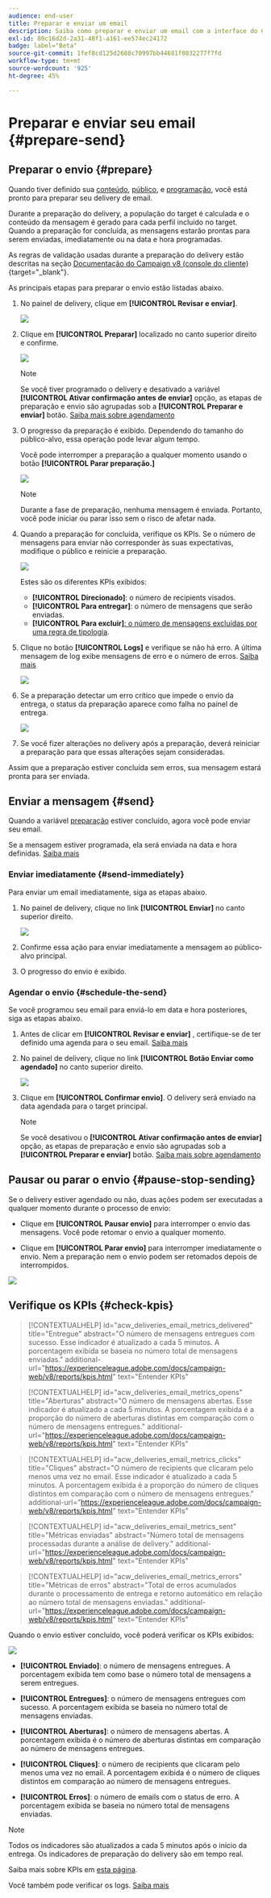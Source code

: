 ```yaml
---
audience: end-user
title: Preparar e enviar um email
description: Saiba como preparar e enviar um email com a interface do Campaign Web
exl-id: 80c16d2d-2a31-48f1-a161-ee574ec24172
badge: label="Beta"
source-git-commit: 1fef8cd125d2688c70997bb44681f0832277f7fd
workflow-type: tm+mt
source-wordcount: '925'
ht-degree: 45%

---
```



# Preparar e enviar seu email {#prepare-send}

## Preparar o envio {#prepare}

Quando tiver definido sua [conteúdo](../content/edit-content.md), [público](../audience/add-audience.md), e [programação](../msg/gs-messages.md#schedule-the-delivery-sending-gs-schedule), você está pronto para preparar seu delivery de email.

Durante a preparação do delivery, a população do target é calculada e o conteúdo da mensagem é gerado para cada perfil incluído no target. Quando a preparação for concluída, as mensagens estarão prontas para serem enviadas, imediatamente ou na data e hora programadas.

As regras de validação usadas durante a preparação do delivery estão descritas na seção [Documentação do Campaign v8 (console do cliente)](https://experienceleague.adobe.com/docs/campaign/campaign-v8/campaigns/send/validate/delivery-analysis.html){target="_blank"}.

As principais etapas para preparar o envio estão listadas abaixo.

1. No painel de delivery, clique em **[!UICONTROL Revisar e enviar]**.

   ![](assets/email-review-and-send.png)


1. Clique em **[!UICONTROL Preparar]** localizado no canto superior direito e confirme.

   ![](assets/email-prepare.png)

   >[!NOTE]
   >
   >Se você tiver programado o delivery e desativado a variável **[!UICONTROL Ativar confirmação antes de enviar]** opção, as etapas de preparação e envio são agrupadas sob a **[!UICONTROL Preparar e enviar]** botão. [Saiba mais sobre agendamento](../msg/gs-messages.md#gs-schedule)

1. O progresso da preparação é exibido. Dependendo do tamanho do público-alvo, essa operação pode levar algum tempo.

   Você pode interromper a preparação a qualquer momento usando o botão **[!UICONTROL Parar preparação.]**

   ![](assets/email-stop-preparation.png)

   >[!NOTE]
   >Durante a fase de preparação, nenhuma mensagem é enviada. Portanto, você pode iniciar ou parar isso sem o risco de afetar nada.

1. Quando a preparação for concluída, verifique os KPIs. Se o número de mensagens para enviar não corresponder às suas expectativas, modifique o público e reinicie a preparação.

   ![](assets/email-preparation-complete.png)

   Estes são os diferentes KPIs exibidos:

   * **[!UICONTROL Direcionado]**: o número de recipients visados.
   * **[!UICONTROL Para entregar]**: o número de mensagens que serão enviadas.
   * **[!UICONTROL Para excluir]**[: o número de mensagens excluídas por uma regra de tipologia](../advanced-settings/delivery-settings.md#typology).

1. Clique no botão **[!UICONTROL Logs]** e verifique se não há erro. A última mensagem de log exibe mensagens de erro e o número de erros. [Saiba mais](delivery-logs.md)

   ![](assets/email-prepare-logs.png)

1. Se a preparação detectar um erro crítico que impede o envio da entrega, o status da preparação aparece como falha no painel de entrega.

   ![](assets/email-prepare-error.png)

1. Se você fizer alterações no delivery após a preparação, deverá reiniciar a preparação para que essas alterações sejam consideradas.

Assim que a preparação estiver concluída sem erros, sua mensagem estará pronta para ser enviada.

## Enviar a mensagem {#send}


Quando a variável [preparação](#prepare) estiver concluído, agora você pode enviar seu email.

Se a mensagem estiver programada, ela será enviada na data e hora definidas. [Saiba mais](../msg/gs-messages.md#gs-schedule)

### Enviar imediatamente {#send-immediately}

Para enviar um email imediatamente, siga as etapas abaixo.

1. No painel de delivery, clique no link **[!UICONTROL Enviar]** no canto superior direito.

   ![](assets/email-send.png)

1. Confirme essa ação para enviar imediatamente a mensagem ao público-alvo principal.

1. O progresso do envio é exibido.

### Agendar o envio {#schedule-the-send}

Se você programou seu email para enviá-lo em data e hora posteriores, siga as etapas abaixo.

1. Antes de clicar em **[!UICONTROL Revisar e enviar]** , certifique-se de ter definido uma agenda para o seu email. [Saiba mais](../msg/gs-messages.md#gs-schedule)

1. No painel de delivery, clique no link **[!UICONTROL Botão Enviar como agendado]** no canto superior direito.

   ![](assets/email-send-as-scheduled.png)

1. Clique em **[!UICONTROL Confirmar envio]**. O delivery será enviado na data agendada para o target principal.

   >[!NOTE]
   >
   >Se você desativou o **[!UICONTROL Ativar confirmação antes de enviar]** opção, as etapas de preparação e envio são agrupadas sob a **[!UICONTROL Preparar e enviar]** botão. [Saiba mais sobre agendamento](../msg/gs-messages.md#gs-schedule)

## Pausar ou parar o envio {#pause-stop-sending}

Se o delivery estiver agendado ou não, duas ações podem ser executadas a qualquer momento durante o processo de envio:

* Clique em **[!UICONTROL Pausar envio]** para interromper o envio das mensagens. Você pode retomar o envio a qualquer momento.

* Clique em **[!UICONTROL Parar envio]** para interromper imediatamente o envio. Nem a preparação nem o envio podem ser retomados depois de interrompidos.

![](assets/email-send-pause-or-stop.png)

## Verifique os KPIs {#check-kpis}

>[!CONTEXTUALHELP]
>id="acw_deliveries_email_metrics_delivered"
>title="Entregue"
>abstract="O número de mensagens entregues com sucesso. Esse indicador é atualizado a cada 5 minutos. A porcentagem exibida se baseia no número total de mensagens enviadas."
>additional-url="https://experienceleague.adobe.com/docs/campaign-web/v8/reports/kpis.html" text="Entender KPIs"

>[!CONTEXTUALHELP]
>id="acw_deliveries_email_metrics_opens"
>title="Aberturas"
>abstract="O número de mensagens abertas. Esse indicador é atualizado a cada 5 minutos. A porcentagem exibida é a proporção do número de aberturas distintas em comparação com o número de mensagens entregues."
>additional-url="https://experienceleague.adobe.com/docs/campaign-web/v8/reports/kpis.html" text="Entender KPIs"


>[!CONTEXTUALHELP]
>id="acw_deliveries_email_metrics_clicks"
>title="Cliques"
>abstract="O número de recipients que clicaram pelo menos uma vez no email. Esse indicador é atualizado a cada 5 minutos. A porcentagem exibida é a proporção do número de cliques distintos em comparação com o número de mensagens entregues."
>additional-url="https://experienceleague.adobe.com/docs/campaign-web/v8/reports/kpis.html" text="Entender KPIs"


>[!CONTEXTUALHELP]
>id="acw_deliveries_email_metrics_sent"
>title="Métricas enviadas"
>abstract="Número total de mensagens processadas durante a análise de delivery."
>additional-url="https://experienceleague.adobe.com/docs/campaign-web/v8/reports/kpis.html" text="Entender KPIs"


>[!CONTEXTUALHELP]
>id="acw_deliveries_email_metrics_errors"
>title="Métricas de erros"
>abstract="Total de erros acumulados durante o processamento de entrega e retorno automático em relação ao número total de mensagens enviadas."
>additional-url="https://experienceleague.adobe.com/docs/campaign-web/v8/reports/kpis.html" text="Entender KPIs"


Quando o envio estiver concluído, você poderá verificar os KPIs exibidos:

![](assets/email-send-kpis.png)

* **[!UICONTROL Enviado]**: o número de mensagens entregues. A porcentagem exibida tem como base o número total de mensagens a serem entregues.

* **[!UICONTROL Entregues]**: o número de mensagens entregues com sucesso. A porcentagem exibida se baseia no número total de mensagens enviadas.

* **[!UICONTROL Aberturas]**: o número de mensagens abertas. A porcentagem exibida é o número de aberturas distintas em comparação ao número de mensagens entregues.

* **[!UICONTROL Cliques]**: o número de recipients que clicaram pelo menos uma vez no email. A porcentagem exibida é o número de cliques distintos em comparação ao número de mensagens entregues.

* **[!UICONTROL Erros]**: o número de emails com o status de erro. A porcentagem exibida se baseia no número total de mensagens enviadas.

>[!NOTE]
>
>Todos os indicadores são atualizados a cada 5 minutos após o início da entrega. Os indicadores de preparação do delivery são em tempo real.

Saiba mais sobre KPIs em [esta página](../reporting/kpis.md).

Você também pode verificar os logs. [Saiba mais](delivery-logs.md)